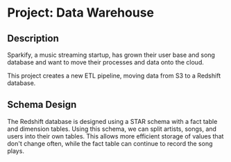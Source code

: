 # Project: Data Warehouse

## Description

Sparkify, a music streaming startup, has grown their user base and song database and want to move their processes and data onto the cloud.

This project creates a new ETL pipeline, moving data from S3 to a Redshift database.

## Schema Design

The Redshift database is designed using a STAR schema with a fact table and dimension tables. Using this schema, we can split artists, songs, and users into their own tables. This allows more efficient storage of values that don't change often, while the fact table can continue to record the song plays.
